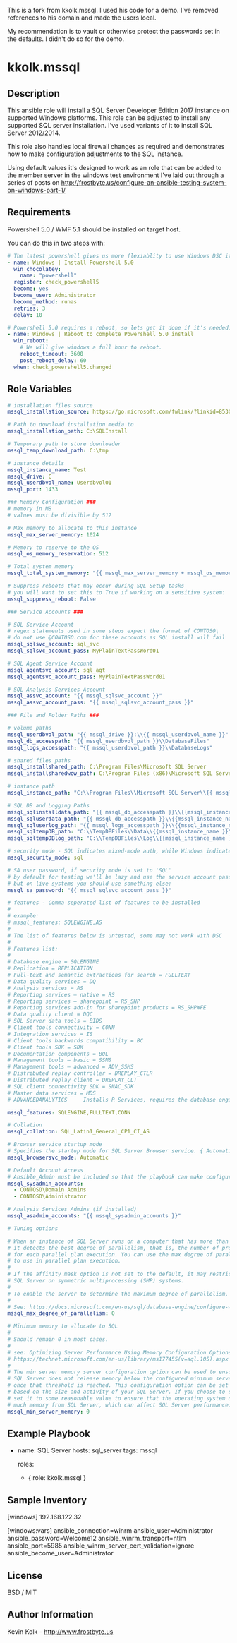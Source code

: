 This is a fork from kkolk.mssql.
I used his code for a demo. I've removed references to his domain and made the users local.

My recommendation is to vault or otherwise protect the passwords set in the defaults. I didn't do so for the demo.



kkolk.mssql
=========
Description
-----------
This ansible role will install a SQL Server Developer Edition 2017 instance on supported Windows platforms.  This role can be adjusted to install any supported SQL server installation.  I've used variants of it to install SQL Server 2012/2014. 

This role also handles local firewall changes as required and demonstrates how to make configuration adjustments to the SQL instance.

Using default values it's designed to work as an role that can be added to the member server in the windows test environment I've laid out through a series of posts on http://frostbyte.us/configure-an-ansible-testing-system-on-windows-part-1/ 

Requirements
------------

Powershell 5.0 / WMF 5.1 should be installed on target host.

You can do this in two steps with:

```yaml
# The latest powershell gives us more flexiablity to use Windows DSC items
- name: Windows | Install Powershell 5.0
  win_chocolatey:
    name: "powershell"
  register: check_powershell5
  become: yes
  become_user: Administrator
  become_method: runas
  retries: 3
  delay: 10

# Powershell 5.0 requires a reboot, so lets get it done if it's needed.
- name: Windows | Reboot to complete Powershell 5.0 install
  win_reboot:
    # We will give windows a full hour to reboot.
    reboot_timeout: 3600
    post_reboot_delay: 60
  when: check_powershell5.changed
```

Role Variables
--------------


```yaml
# installation files source 
mssql_installation_source: https://go.microsoft.com/fwlink/?linkid=853016

# Path to download installation media to
mssql_installation_path: C:\SQLInstall

# Temporary path to store downloader
mssql_temp_download_path: C:\tmp

# instance details
mssql_instance_name: Test
mssql_drive: C
mssql_userdbvol_name: Userdbvol01
mssql_port: 1433

### Memory Configuration ###
# memory in MB
# values must be divisible by 512

# Max memory to allocate to this instance
mssql_max_server_memory: 1024

# Memory to reserve to the OS
mssql_os_memory_reservation: 512

# Total system memory 
mssql_total_system_memory: "{{ mssql_max_server_memory + mssql_os_memory_reservation }}"

# Suppress reboots that may occur during SQL Setup tasks
# you will want to set this to True if working on a sensitive system:
mssql_suppress_reboot: False

### Service Accounts ###

# SQL Service Account
# regex statements used in some steps expect the format of CONTOSO\
# do not use @CONTOSO.com for these accounts as SQL install will fail
mssql_sqlsvc_account: sql_svc
mssql_sqlsvc_account_pass: MyPlainTextPassWord01

# SQL Agent Service Account
mssql_agentsvc_account: sql_agt
mssql_agentsvc_account_pass: MyPlainTextPassWord01

# SQL Analysis Services Account
mssql_assvc_account: "{{ mssql_sqlsvc_account }}"
mssql_assvc_account_pass: "{{ mssql_sqlsvc_account_pass }}"

### File and Folder Paths ###

# volume paths
mssql_userdbvol_path: "{{ mssql_drive }}:\\{{ mssql_userdbvol_name }}"
mssql_db_accesspath: "{{ mssql_userdbvol_path }}\\DatabaseFiles"
mssql_logs_accesspath: "{{ mssql_userdbvol_path }}\\DatabaseLogs"

# shared files paths
mssql_installshared_path: C:\Program Files\Microsoft SQL Server
mssql_installsharedwow_path: C:\Program Files (x86)\Microsoft SQL Server

# instance path
mssql_instance_path: "C:\\Program Files\\Microsoft SQL Server\\{{ mssql_instance_name }}"

# SQL DB and Logging Paths
mssql_sqlinstalldata_path: "{{ mssql_db_accesspath }}\\{{mssql_instance_name }}"
mssql_sqluserdata_path: "{{ mssql_db_accesspath }}\\{{mssql_instance_name }}"
mssql_sqluserlog_path: "{{ mssql_logs_accesspath }}\\{{mssql_instance_name }}"
mssql_sqltempDB_path: "C:\\TempDBFiles\\Data\\{{mssql_instance_name }}"
mssql_sqltempDBlog_path: "C:\\TempDBFiles\\Log\\{{mssql_instance_name }}"

# security mode - SQL indicates mixed-mode auth, while Windows indicates Windows Auth.
mssql_security_mode: sql

# SA user password, if security mode is set to 'SQL'
# by default for testing we'll be lazy and use the service account password,
# but on live systems you should use something else:
mssql_sa_password: "{{ mssql_sqlsvc_account_pass }}"

# features - Comma seperated list of features to be installed
#
# example:   
# mssql_features: SQLENGINE,AS
# 
# The list of features below is untested, some may not work with DSC
#
# Features list: 
#
# Database engine = SQLENGINE
# Replication = REPLICATION
# Full-text and semantic extractions for search = FULLTEXT
# Data quality services = DQ
# Analysis services = AS
# Reporting services – native = RS
# Reporting services – sharepoint = RS_SHP
# Reporting services add-in for sharepoint products = RS_SHPWFE
# Data quality client = DQC
# SQL Server data tools = BIDS
# Client tools connectivity = CONN
# Integration services = IS
# Client tools backwards compatibility = BC
# Client tools SDK = SDK
# Documentation components = BOL
# Management tools – basic = SSMS
# Management tools – advanced = ADV_SSMS
# Distributed replay controller = DREPLAY_CTLR
# Distributed replay client = DREPLAY_CLT
# SQL client connectivity SDK = SNAC_SDK
# Master data services = MDS
# ADVANCEDANALYTICS 	Installs R Services, requires the database engine. Unattended installations require /IACCEPTROPENLICENSETERMS parameter.   

mssql_features: SQLENGINE,FULLTEXT,CONN

# Collation
mssql_collation: SQL_Latin1_General_CP1_CI_AS

# Browser service startup mode
# Specifies the startup mode for SQL Server Browser service. { Automatic | Disabled | 'Manual' }
mssql_browsersvc_mode: Automatic

# Default Account Access
# Ansible_Admin must be included so that the playbook can make configuration changes post install
mssql_sysadmin_accounts: 
  - CONTOSO\Domain Admins
  - CONTOSO\Administrator

# Analysis Services Admins (if installed)
mssql_asadmin_accounts: "{{ mssql_sysadmin_accounts }}"

# Tuning options

# When an instance of SQL Server runs on a computer that has more than one microprocessor or CPU, 
# it detects the best degree of parallelism, that is, the number of processors employed to run a single statement, 
# for each parallel plan execution. You can use the max degree of parallelism option to limit the number of processors 
# to use in parallel plan execution. 
#
# If the affinity mask option is not set to the default, it may restrict the number of processors available to 
# SQL Server on symmetric multiprocessing (SMP) systems. 
#
# To enable the server to determine the maximum degree of parallelism, set this option to 0, the default value. 
#
# See: https://docs.microsoft.com/en-us/sql/database-engine/configure-windows/configure-the-max-degree-of-parallelism-server-configuration-option
mssql_max_degree_of_parallelism: 0

# Minimum memory to allocate to SQL
#
# Should remain 0 in most cases.
#
# see: Optimizing Server Performance Using Memory Configuration Options
# https://technet.microsoft.com/en-us/library/ms177455(v=sql.105).aspx
#
# The min server memory server configuration option can be used to ensure that 
# SQL Server does not release memory below the configured minimum server memory 
# once that threshold is reached. This configuration option can be set to a specific value 
# based on the size and activity of your SQL Server. If you choose to set this value, 
# set it to some reasonable value to ensure that the operating system does not request too 
# much memory from SQL Server, which can affect SQL Server performance.
mssql_min_server_memory: 0
```

Example Playbook
----------------

- name: SQL Server
  hosts: sql_server
  tags: mssql

  roles:
  - { role: kkolk.mssql }

Sample Inventory
----------------

[windows]
192.168.122.32


[windows:vars]
ansible_connection=winrm
ansible_user=Administrator
ansible_password=Welcome12
ansible_winrm_transport=ntlm
ansible_port=5985
ansible_winrm_server_cert_validation=ignore
ansible_become_user=Administrator

License
-------

BSD / MIT

Author Information
------------------

Kevin Kolk - http://www.frostbyte.us


